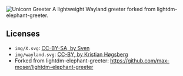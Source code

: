 ![Unicorn Greeter](https://raw.githubusercontent.com/FlirtatiousMule/unicorn-greeter/main/img/unicorn-logo.png)
A lightweight Wayland greeter forked from lightdm-elephant-greeter.

## Licenses

* `img/X.svg`: [CC-BY-SA, by Sven](https://commons.wikimedia.org/wiki/File:X.Org\_Logo.svg)
* `img/wayland.svg`: [CC-BY, by Kristian Høgsberg](https://commons.wikimedia.org/wiki/File:Wayland\_Logo.svg)
* Forked from lightdm-elephant-greeter: https://github.com/max-moser/lightdm-elephant-greeter
